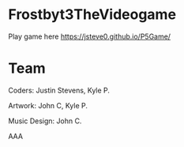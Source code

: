 # Frostbyt3TheVideogame

Play game here https://jsteve0.github.io/P5Game/


# Team
Coders: Justin Stevens, Kyle P.

Artwork: John C, Kyle P.

Music Design: John C. 

AAA
